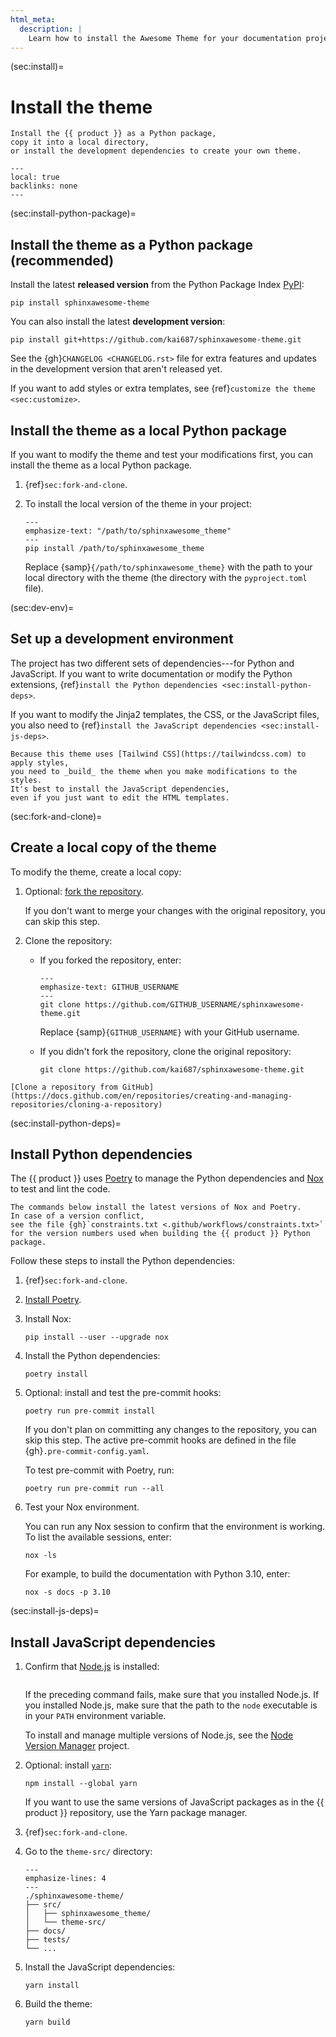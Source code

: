 ```yaml
---
html_meta:
  description: |
    Learn how to install the Awesome Theme for your documentation project.
---
```


(sec:install)=

# Install the theme

```{rst-class} lead
Install the {{ product }} as a Python package,
copy it into a local directory,
or install the development dependencies to create your own theme.
```

```{contents} On this page
---
local: true
backlinks: none
---
```

(sec:install-python-package)=

## Install the theme as a Python package (recommended)

Install the latest **released version** from the Python Package Index
[PyPI](https://pypi.org/project/sphinxawesome-theme/):

```terminal
pip install sphinxawesome-theme
```

You can also install the latest **development version**:

```terminal
pip install git+https://github.com/kai687/sphinxawesome-theme.git
```

<!-- vale 18F.UnexpandedAcronyms = NO -->

See the {gh}`CHANGELOG <CHANGELOG.rst>` file for extra features and updates in the
development version that aren't released yet.

<!-- vale 18F.UnexpandedAcronyms = YES -->

If you want to add styles or extra templates,
see {ref}`customize the theme <sec:customize>`.

## Install the theme as a local Python package

If you want to modify the theme and test your modifications first,
you can install the theme as a local Python package.

1. {ref}`sec:fork-and-clone`.
1. To install the local version of the theme in your project:

   ```{code-block} terminal
   ---
   emphasize-text: "/path/to/sphinxawesome_theme"
   ---
   pip install /path/to/sphinxawesome_theme
   ```

   Replace {samp}`{/path/to/sphinxawesome_theme}` with the path to your local directory
   with the theme (the directory with the `pyproject.toml` file).

(sec:dev-env)=

## Set up a development environment

The project has two different sets of dependencies---for Python and JavaScript. If you
want to write documentation or modify the Python extensions,
{ref}`install the Python dependencies <sec:install-python-deps>`.

If you want to modify the Jinja2 templates, the CSS, or the JavaScript files, you also
need to {ref}`install the JavaScript dependencies <sec:install-js-deps>`.

```{note}
Because this theme uses [Tailwind CSS](https://tailwindcss.com) to apply styles,
you need to _build_ the theme when you make modifications to the styles.
It's best to install the JavaScript dependencies,
even if you just want to edit the HTML templates.
```

(sec:fork-and-clone)=

## Create a local copy of the theme

To modify the theme, create a local copy:

1. Optional: [fork the repository](https://docs.github.com/en/get-started/quickstart/fork-a-repo).

   If you don't want to merge your changes with the original repository, you can skip
   this step.

1. Clone the repository:

   - If you forked the repository, enter:

     ```{code-block} terminal
     ---
     emphasize-text: GITHUB_USERNAME
     ---
     git clone https://github.com/GITHUB_USERNAME/sphinxawesome-theme.git
     ```

     Replace {samp}`{GITHUB_USERNAME}` with your GitHub username.

   - If you didn't fork the repository, clone the original repository:

     ```terminal
     git clone https://github.com/kai687/sphinxawesome-theme.git
     ```

```{seealso}
[Clone a repository from GitHub](https://docs.github.com/en/repositories/creating-and-managing-repositories/cloning-a-repository)
```

(sec:install-python-deps)=

## Install Python dependencies

The {{ product }} uses [Poetry](https://python-poetry.org/) to manage the Python
dependencies and [Nox](https://nox.thea.codes/en/stable/) to test and lint the code.

```{note}
The commands below install the latest versions of Nox and Poetry.
In case of a version conflict,
see the file {gh}`constraints.txt <.github/workflows/constraints.txt>`
for the version numbers used when building the {{ product }} Python package.
```

Follow these steps to install the Python dependencies:

1. {ref}`sec:fork-and-clone`.

1. [Install Poetry](https://python-poetry.org/docs/master/#installing-with-the-official-installer).

1. Install Nox:

   ```terminal
   pip install --user --upgrade nox
   ```

1. Install the Python dependencies:

   ```terminal
   poetry install
   ```

   <!-- vale 18F.Clarity = NO -->

1. Optional: install and test the pre-commit hooks:

   ```terminal
   poetry run pre-commit install
   ```

   If you don't plan on committing any changes to the repository, you can skip
   this step. The active pre-commit hooks are defined in the file {gh}`.pre-commit-config.yaml`.

   To test pre-commit with Poetry, run:

   ```terminal
   poetry run pre-commit run --all
   ```

   <!-- vale 18F.Clarity = YES -->

1. Test your Nox environment.

   You can run any Nox session to confirm that the environment is working.
   To list the available sessions, enter:

   ```terminal
   nox -ls
   ```

   For example, to build the documentation with Python 3.10, enter:

   ```terminal
   nox -s docs -p 3.10
   ```

(sec:install-js-deps)=

## Install JavaScript dependencies

1. Confirm that [Node.js](https://nodejs.org/en/) is installed:

   ```{command-output} node --version

   ```

   If the preceding command fails, make sure that you installed Node.js.
   If you installed Node.js, make sure that the path to the `node`
   executable is in your `PATH` environment variable.

   To install and manage multiple versions of Node.js,
   see the [Node Version Manager](https://github.com/nvm-sh/nvm) project.

1. Optional: install [`yarn`](https://classic.yarnpkg.com/lang/en/):

   ```terminal
   npm install --global yarn
   ```

   If you want to use the same versions of JavaScript packages as in the {{ product }}
   repository, use the Yarn package manager.

1. {ref}`sec:fork-and-clone`.

1. Go to the `theme-src/` directory:

   ```{code-block} terminal
   ---
   emphasize-lines: 4
   ---
   ./sphinxawesome-theme/
   ├── src/
   │   ├── sphinxawesome_theme/
   │   └── theme-src/
   ├── docs/
   ├── tests/
   └── ...
   ```

1. Install the JavaScript dependencies:

   ```terminal
   yarn install
   ```

1. Build the theme:

   ```terminal
   yarn build
   ```
